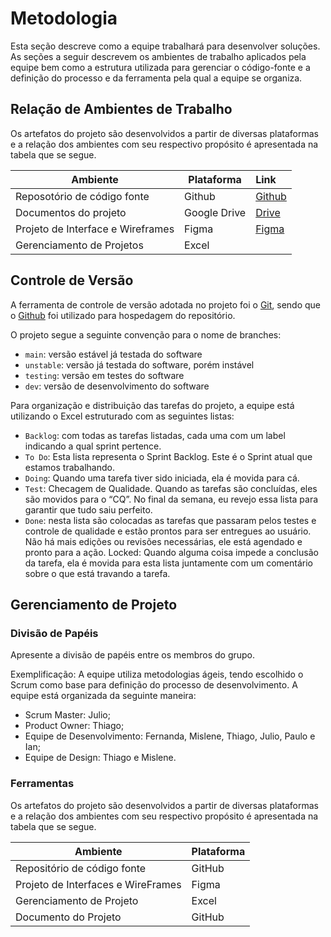 
# Metodologia

Esta seção descreve como a equipe trabalhará para desenvolver soluções. As seções a seguir descrevem os ambientes de trabalho aplicados pela equipe bem como a estrutura utilizada para gerenciar o código-fonte e a definição do processo e da ferramenta pela qual a equipe se organiza.

## Relação de Ambientes de Trabalho

Os artefatos do projeto são desenvolvidos a partir de diversas plataformas e a relação dos ambientes com seu respectivo propósito é apresentada na tabela que se segue. 

|Ambiente|Plataforma|Link|
|---------|-----------|:---------------|
|Reposotório de código fonte|Github|[Github](https://github.com/ICEI-PUC-Minas-PMV-ADS/pmv-ads-2022-1-e3-proj-mov-t3-projeto-plataforma-aprendizado )|
|Documentos do projeto|Google Drive| [Drive](https://sgapucminasbr-my.sharepoint.com/:w:/g/personal/1325784_sga_pucminas_br/EVw0EIHhflNCutfbTuOiP_EBoLEDngl4Exd_Rc6pqS9FjQ?e=4iHqNE )|
|Projeto de Interface e  Wireframes|Figma|[Figma](https://www.figma.com/file/2UqKQbKCq9OATIRIQgf2qC/App-educa%C3%A7%C3%A3o?node-id=0%3A1 )|
|Gerenciamento de Projetos|Excel|

## Controle de Versão

A ferramenta de controle de versão adotada no projeto foi o
[Git](https://git-scm.com/), sendo que o [Github](https://github.com)
foi utilizado para hospedagem do repositório.

O projeto segue a seguinte convenção para o nome de branches:

- `main`: versão estável já testada do software
- `unstable`: versão já testada do software, porém instável
- `testing`: versão em testes do software
- `dev`: versão de desenvolvimento do software

Para organização e distribuição das tarefas do projeto, a equipe está utilizando o Excel estruturado com as seguintes listas:  

- `Backlog`: com todas as tarefas listadas, cada uma com um label indicando a qual sprint pertence. 
- `To Do`: Esta lista representa o Sprint Backlog. Este é o Sprint atual que estamos trabalhando. 
- `Doing`: Quando uma tarefa tiver sido iniciada, ela é movida para cá. 
- `Test`: Checagem de Qualidade. Quando as tarefas são concluídas, eles são movidos para o “CQ”. No final da semana, eu revejo essa lista para garantir que tudo saiu perfeito. 
- `Done`: nesta lista são colocadas as tarefas que passaram pelos testes e controle de qualidade e estão prontos para ser entregues ao usuário. Não há mais edições ou revisões necessárias, ele está agendado e pronto para a ação. 
Locked: Quando alguma coisa impede a conclusão da tarefa, ela é movida para esta lista juntamente com um comentário sobre o que está travando a tarefa. 

## Gerenciamento de Projeto

### Divisão de Papéis

Apresente a divisão de papéis entre os membros do grupo.

Exemplificação: A equipe utiliza metodologias ágeis, tendo escolhido o Scrum como base para definição do processo de desenvolvimento. A equipe está organizada da seguinte maneira:
- Scrum Master: Julio;
- Product Owner: Thiago;
- Equipe de Desenvolvimento: Fernanda, Mislene, Thiago, Julio, Paulo e Ian;
- Equipe de Design: Thiago e Mislene.

### Ferramentas

Os artefatos do projeto são desenvolvidos a partir de diversas plataformas e a relação dos ambientes com seu respectivo propósito é apresentada na tabela que se segue.  

|             Ambiente        |           Plataforma          |
|-----------------------------|-------------------------------|
| Repositório de código fonte |             GitHub            | 
| Projeto de Interfaces e WireFrames |         Figma     |
| Gerenciamento de Projeto    |            Excel             |
| Documento do Projeto        | GitHub               |

